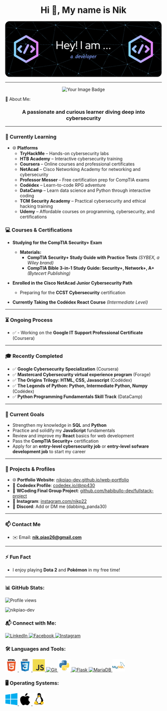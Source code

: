 <h1 align="center">Hi 👋, My name is Nik</h1>

![GitHub Header](github-header-image.png)

---

<p align="center"><img src="https://tryhackme-badges.s3.amazonaws.com/np430.png" alt="Your Image Badge" /></p>
<span>🚀 About Me: </span><h3 align="center"> A passionate and curious learner diving deep into <strong>cybersecurity</strong></h3>

--- 

### 📖 Currently Learning

- 🌐 **Platforms**
  - **TryHackMe** – Hands-on cybersecurity labs  
  - **HTB Academy** – Interactive cybersecurity training  
  - **Coursera** – Online courses and professional certificates  
  - **NetAcad** – Cisco Networking Academy for networking and cybersecurity  
  - **Professor Messer** – Free certification prep for CompTIA exams  
  - **Codédex** – Learn-to-code RPG adventure  
  - **DataCamp** – Learn data science and Python through interactive coding  
  - **TCM Security Academy** – Practical cybersecurity and ethical hacking training  
  - **Udemy** – Affordable courses on programming, cybersecurity, and certifications


### 💻 Courses & Certifications

- **Studying for the CompTIA Security+ Exam**  
  - **Materials:**  
    - **CompTIA Security+ Study Guide with Practice Tests** *(SYBEX, a Wiley brand)*  
    - **CompTIA Bible 3-in-1 Study Guide: Security+, Network+, A+** *(Bytecert Publishing)*

- **Enrolled in the Cisco NetAcad Junior Cybersecurity Path**  
  - Preparing for the **CCST Cybersecurity** certification

- **Currently Taking the Codédex React Course** *(Intermediate Level)*

---

### ⏳ Ongoing Process

   - ✅ - Working on the **Google IT Support Professional Certificate** (Coursera) 
   
---

### 🎓 Recently Completed

   - ✅ **Google Cybersecurity Specialization** (Coursera)
   - ✅ **Mastercard Cybersecurity virtual experience program** (Forage)
   - ✅ **The Origins Trilogy: HTML, CSS, Javascript** (Codédex)
   - ✅ **The Legends of Python: Python, Intermediate Python, Numpy** (Codédex)
   - ✅ **Python Programming Fundamentals Skill Track** (DataCamp)

---

### 🎯 Current Goals

   - Strengthen my knowledge in **SQL** and **Python**
   - Practice and solidify my **JavaScript** fundamentals
   - Review and improve my **React** basics for web development
   - Pass the **CompTIA Security+** certification  
   - Apply for an **entry-level cybersecurity job** or **entry-level sofware development job** to start my career 

---

### 💼 Projects & Profiles

   - 🌐 **Portfolio Website**: [nikpiao-dev.github.io/web-portfolio](https://nikpiao-dev.github.io/web-portfolio)
   - 🧠 **Codedex Profile**: [codedex.io/@np430](https://codedex.io/@np430)
   - 🤝 **WCoding Final Group Project**: [github.com/habibullo-dev/fullstack-project](https://github.com/habibullo-dev/fullstack-project)
   - 📸 **Instagram**: [instagram.com/nikp22](https://www.instagram.com/nikp22/)
   - 💬 **Discord**: Add or DM me (dabbing_panda30)

---

### 📫 Contact Me

   - ✉️ Email: **nik.piao26@gmail.com**

---

### ⚡ Fun Fact

   - I enjoy playing **Dota 2** and **Pokémon** in my free time!

---


### 📊 GitHub Stats: 
<p align="left">
  <img src="https://komarev.com/ghpvc/?username=nikpiao-dev&label=Profile%20views&color=0e75b6&style=flat" alt="Profile views" />
</p>
<p align="left">
  <img src="https://github-readme-stats.vercel.app/api/top-langs?username=nikpiao-dev&show_icons=true&locale=en&layout=compact" alt="nikpiao-dev" />
</p>

### 📬 Connect with Me:
<p align="left">
  <a href="https://linkedin.com/in/nikki-piao/" target="_blank">
    <img src="https://raw.githubusercontent.com/rahuldkjain/github-profile-readme-generator/master/src/images/icons/Social/linked-in-alt.svg" alt="LinkedIn" height="30" width="40" />
  </a>
  <a href="https://fb.com/nik.piao/" target="_blank">
    <img src="https://raw.githubusercontent.com/rahuldkjain/github-profile-readme-generator/master/src/images/icons/Social/facebook.svg" alt="Facebook" height="30" width="40" />
  </a>
  <a href="https://instagram.com/nikp22" target="_blank">
    <img src="https://raw.githubusercontent.com/rahuldkjain/github-profile-readme-generator/master/src/images/icons/Social/instagram.svg" alt="Instagram" height="30" width="40" />
  </a>
</p>

### 🛠️ Languages and Tools:
<p align="left">
  <a href="https://www.w3.org/html/" target="_blank" rel="noreferrer">
    <img src="https://raw.githubusercontent.com/devicons/devicon/master/icons/html5/html5-original-wordmark.svg" alt="HTML5" width="40" height="40"/>
  </a>
  <a href="https://www.w3schools.com/css/" target="_blank" rel="noreferrer">
    <img src="https://raw.githubusercontent.com/devicons/devicon/master/icons/css3/css3-original-wordmark.svg" alt="CSS3" width="40" height="40"/>
  </a>
  <a href="https://developer.mozilla.org/en-US/docs/Web/JavaScript" target="_blank" rel="noreferrer">
    <img src="https://raw.githubusercontent.com/devicons/devicon/master/icons/javascript/javascript-original.svg" alt="JavaScript" width="40" height="40"/>
  </a>
  <a href="https://git-scm.com/" target="_blank" rel="noreferrer">
    <img src="https://www.vectorlogo.zone/logos/git-scm/git-scm-icon.svg" alt="Git" width="40" height="40"/>
  </a>
  <a href="https://www.python.org" target="_blank" rel="noreferrer">
    <img src="https://raw.githubusercontent.com/devicons/devicon/master/icons/python/python-original.svg" alt="Python" width="40" height="40"/>
  </a>
  <a href="https://flask.palletsprojects.com/" target="_blank" rel="noreferrer">
    <img src="https://cdn.jsdelivr.net/npm/devicon@2.14.0/icons/flask/flask-original-wordmark.svg" alt="Flask" width="40" height="40"/>
  </a>
  <a href="https://mariadb.org/" target="_blank" rel="noreferrer">
    <img src="https://www.vectorlogo.zone/logos/mariadb/mariadb-icon.svg" alt="MariaDB" width="40" height="40"/>
  </a>
  <a href="https://www.mysql.com/" target="_blank" rel="noreferrer">
    <img src="https://raw.githubusercontent.com/devicons/devicon/master/icons/mysql/mysql-original-wordmark.svg" alt="MySQL" width="40" height="40"/>
  </a>
</p>

### 🖥️ Operating Systems:
<p align="left">
  <a href="https://www.microsoft.com/windows" target="_blank" rel="noreferrer">
    <img src="https://raw.githubusercontent.com/devicons/devicon/master/icons/windows8/windows8-original.svg" alt="Windows" width="40" height="40"/>
  </a>
  <a href="https://www.apple.com/macos" target="_blank" rel="noreferrer">
    <img src="https://raw.githubusercontent.com/devicons/devicon/master/icons/apple/apple-original.svg" alt="MacOS" width="40" height="40"/>
  </a>
  <a href="https://www.linux.org" target="_blank" rel="noreferrer">
    <img src="https://raw.githubusercontent.com/devicons/devicon/master/icons/linux/linux-original.svg" alt="Linux" width="40" height="40"/>
  </a>
</p>



